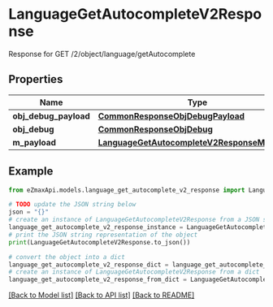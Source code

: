 # LanguageGetAutocompleteV2Response

Response for GET /2/object/language/getAutocomplete

## Properties

Name | Type | Description | Notes
------------ | ------------- | ------------- | -------------
**obj_debug_payload** | [**CommonResponseObjDebugPayload**](CommonResponseObjDebugPayload.md) |  | 
**obj_debug** | [**CommonResponseObjDebug**](CommonResponseObjDebug.md) |  | [optional] 
**m_payload** | [**LanguageGetAutocompleteV2ResponseMPayload**](LanguageGetAutocompleteV2ResponseMPayload.md) |  | 

## Example

```python
from eZmaxApi.models.language_get_autocomplete_v2_response import LanguageGetAutocompleteV2Response

# TODO update the JSON string below
json = "{}"
# create an instance of LanguageGetAutocompleteV2Response from a JSON string
language_get_autocomplete_v2_response_instance = LanguageGetAutocompleteV2Response.from_json(json)
# print the JSON string representation of the object
print(LanguageGetAutocompleteV2Response.to_json())

# convert the object into a dict
language_get_autocomplete_v2_response_dict = language_get_autocomplete_v2_response_instance.to_dict()
# create an instance of LanguageGetAutocompleteV2Response from a dict
language_get_autocomplete_v2_response_from_dict = LanguageGetAutocompleteV2Response.from_dict(language_get_autocomplete_v2_response_dict)
```
[[Back to Model list]](../README.md#documentation-for-models) [[Back to API list]](../README.md#documentation-for-api-endpoints) [[Back to README]](../README.md)


